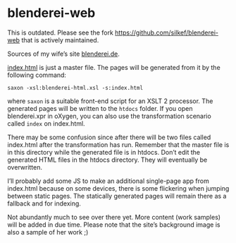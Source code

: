 # blenderei-web

This is outdated. Please see the fork https://github.com/silkef/blenderei-web that is actively maintained.


Sources of my wife’s site [blenderei.de](http://www.blenderei.de). 

[index.html](index.html) is just a master file. The pages will be
generated from it by the following command:

    saxon -xsl:blenderei-html.xsl -s:index.html
    
where ```saxon``` is a suitable front-end script for an XSLT 2
processor. The generated pages will be written to the ```htdocs```
folder. If you open blenderei.xpr in oXygen, you can also use the
transformation scenario called `index` on index.html.

There may be some confusion since after there will be two files
called index.html after the transformation has run. Remember that
the master file is in this directory while the generated file is
in htdocs. Don’t edit the generated HTML files in the htdocs
directory. They will eventually be overwritten.

I’ll probably add some JS to make an additional single-page app from
index.html because on some devices, there is some flickering when
jumping between static pages. The statically generated pages will
remain there as a fallback and for indexing.

Not abundantly much to see over there yet. More content (work samples)
will be added in due time. Please note that the site’s background
image is also a sample of her work ;)
